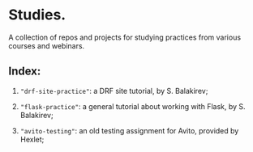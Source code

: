 # Studies.

A collection of repos and projects for studying practices from various courses and webinars. 

## Index:

1) `"drf-site-practice"`: a DRF site tutorial, by S. Balakirev;

2) `"flask-practice"`: a general tutorial about working with Flask, by S. Balakirev;

3) `"avito-testing"`: an old testing assignment for Avito, provided by Hexlet;
